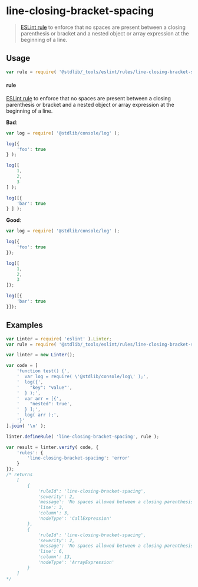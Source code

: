 <!--

@license Apache-2.0

Copyright (c) 2024 The Stdlib Authors.

Licensed under the Apache License, Version 2.0 (the "License");
you may not use this file except in compliance with the License.
You may obtain a copy of the License at

   http://www.apache.org/licenses/LICENSE-2.0

Unless required by applicable law or agreed to in writing, software
distributed under the License is distributed on an "AS IS" BASIS,
WITHOUT WARRANTIES OR CONDITIONS OF ANY KIND, either express or implied.
See the License for the specific language governing permissions and
limitations under the License.

-->

# line-closing-bracket-spacing

> [ESLint rule][eslint-rules] to enforce that no spaces are present between a closing parenthesis or bracket and a nested object or array expression at the beginning of a line.

<section class="intro">

</section>

<!-- /.intro -->

<section class="usage">

## Usage

```javascript
var rule = require( '@stdlib/_tools/eslint/rules/line-closing-bracket-spacing' );
```

#### rule

[ESLint rule][eslint-rules] to enforce that no spaces are present between a closing parenthesis or bracket and a nested object or array expression at the beginning of a line.

**Bad**:

<!-- eslint-disable stdlib/line-closing-bracket-spacing -->

```javascript
var log = require( '@stdlib/console/log' );

log({
    'foo': true
} );

log([
    1,
    2,
    3
] );

log([{
    'bar': true
} ] );
```

**Good**:

```javascript
var log = require( '@stdlib/console/log' );

log({
    'foo': true
});

log([
    1,
    2,
    3
]);

log([{
    'bar': true
}]);
```

</section>

<!-- /.usage -->

<section class="examples">

## Examples

<!-- eslint no-undef: "error" -->

```javascript
var Linter = require( 'eslint' ).Linter;
var rule = require( '@stdlib/_tools/eslint/rules/line-closing-bracket-spacing' );

var linter = new Linter();

var code = [
    'function test() {',
    '  var log = require( \'@stdlib/console/log\' );',
    '  log({',
    '    "key": "value"',
    '  } );',
    '  var arr = [{',
    '    "nested": true',
    '  } ];',
    '  log( arr );',
    '}'
].join( '\n' );

linter.defineRule( 'line-closing-bracket-spacing', rule );

var result = linter.verify( code, {
    'rules': {
        'line-closing-bracket-spacing': 'error'
    }
});
/* returns
    [
        {
            'ruleId': 'line-closing-bracket-spacing',
            'severity': 2,
            'message': 'No spaces allowed between a closing parenthesis or bracket and a nested object or array expression at the beginning of a line',
            'line': 3,
            'column': 3,
            'nodeType': 'CallExpression'
        },
        {
            'ruleId': 'line-closing-bracket-spacing',
            'severity': 2,
            'message': 'No spaces allowed between a closing parenthesis or bracket and a nested object or array expression at the beginning of a line',
            'line': 6,
            'column': 13,
            'nodeType': 'ArrayExpression'
        }
    ]
*/
```

</section>

<!-- /.examples -->

<!-- Section for related `stdlib` packages. Do not manually edit this section, as it is automatically populated. -->

<section class="related">

</section>

<!-- /.related -->

<!-- Section for all links. Make sure to keep an empty line after the `section` element and another before the `/section` close. -->

<section class="links">

[eslint-rules]: https://eslint.org/docs/developer-guide/working-with-rules

</section>

<!-- /.links -->
